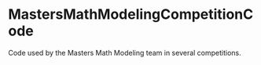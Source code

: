 # MastersMathModelingCompetitionCode
Code used by the Masters Math Modeling team in several competitions.
